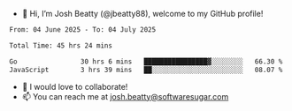 - 👋 Hi, I’m Josh Beatty (@jbeatty88), welcome to my GitHub profile!

<!--START_SECTION:waka-->

```txt
From: 04 June 2025 - To: 04 July 2025

Total Time: 45 hrs 24 mins

Go                30 hrs 6 mins   ████████████████▓░░░░░░░░   66.30 %
JavaScript        3 hrs 39 mins   ██░░░░░░░░░░░░░░░░░░░░░░░   08.07 %
```

<!--END_SECTION:waka-->

- 💞️ I would love to collaborate!
- 📫 You can reach me at josh.beatty@softwaresugar.com

<!---
jbeatty88/jbeatty88 is a ✨ special ✨ repository because its `README.md` (this file) appears on your GitHub profile.
You can click the Preview link to take a look at your changes.
--->
